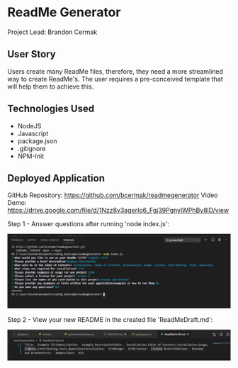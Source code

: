 # ReadMe Generator # 

<p>Project Lead: Brandon Cermak</P>

## User Story ##
Users create many ReadMe files, therefore, they need a more streamlined way to create ReadMe's. The user requires a pre-conceived template that will help them to achieve this.

## Technologies Used ##
* NodeJS
* Javascript
* package.json
* .gitignore
* NPM-Init

## Deployed Application ##

GitHub Repository: https://github.com/bcermak/readmegenerator
Video Demo: https://drive.google.com/file/d/1Nzz8v3agerIo6_Fgj39PgnylWPhBy8lD/view

Step 1 - Answer questions after running 'node index.js':

<img src = "./assets\Step1.JPG" alt = "Step1">

Step 2 - View your new README in the created file 'ReadMeDraft.md':

<img src = ".\assets\Step2.JPG" alt = "Step2">



